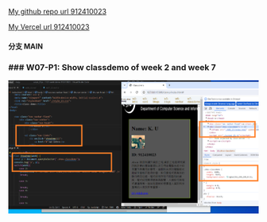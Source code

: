 [My github repo url 912410023](https://github.com/0x55xx5)

[My Vercel url 912410023](https://1121-sweb-demo-912410023.vercel.app/)

#### 分支 MAIN

###

### ### W07-P1: Show classdemo of week 2 and week 7

![](W07-p1-1.png)

```

```
